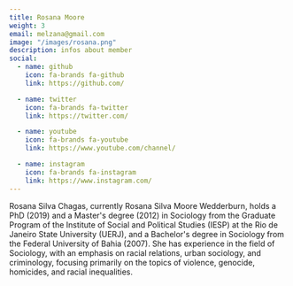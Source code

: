 ```yaml
---
title: Rosana Moore
weight: 3
email: melzana@gmail.com 
image: "/images/rosana.png"
description: infos about member
social:
  - name: github
    icon: fa-brands fa-github
    link: https://github.com/

  - name: twitter
    icon: fa-brands fa-twitter
    link: https://twitter.com/

  - name: youtube
    icon: fa-brands fa-youtube
    link: https://www.youtube.com/channel/

  - name: instagram
    icon: fa-brands fa-instagram
    link: https://www.instagram.com/
---
```


Rosana Silva Chagas, currently Rosana Silva Moore Wedderburn, holds a PhD (2019) and a Master's degree (2012) in Sociology from the Graduate Program of the Institute of Social and Political Studies (IESP) at the Rio de Janeiro State University (UERJ), and a Bachelor's degree in Sociology from the Federal University of Bahia (2007). She has experience in the field of Sociology, with an emphasis on racial relations, urban sociology, and criminology, focusing primarily on the topics of violence, genocide, homicides, and racial inequalities.
